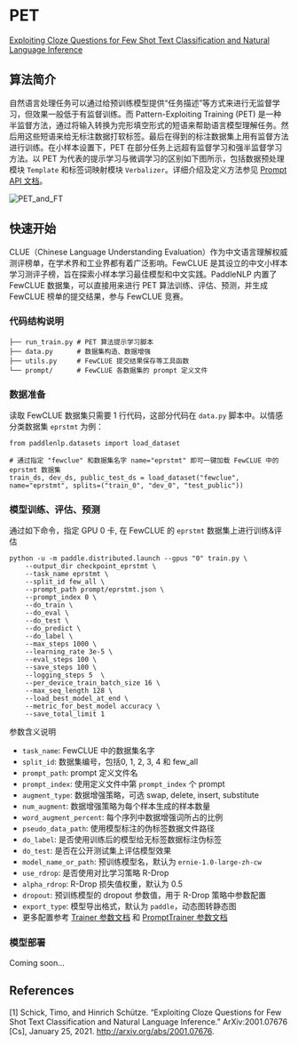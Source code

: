 # PET


[Exploiting Cloze Questions for Few Shot Text Classification and Natural Language Inference](https://arxiv.org/abs/2001.07676)


## 算法简介

自然语言处理任务可以通过给预训练模型提供“任务描述”等方式来进行无监督学习，但效果一般低于有监督训练。而 Pattern-Exploiting Training (PET) 是一种半监督方法，通过将输入转换为完形填空形式的短语来帮助语言模型理解任务。然后用这些短语来给无标注数据打软标签。最后在得到的标注数据集上用有监督方法进行训练。在小样本设置下，PET 在部分任务上远超有监督学习和强半监督学习方法。以 PET 为代表的提示学习与微调学习的区别如下图所示，包括数据预处理模块 `Template` 和标签词映射模块 `Verbalizer`。详细介绍及定义方法参见 [Prompt API 文档](https://github.com/PaddlePaddle/PaddleNLP/blob/develop/docs/advanced_guide/prompt.md)。

![PET_and_FT](https://user-images.githubusercontent.com/25607475/192727706-0a17b5ef-db6b-46be-894d-0ee315306776.png)


## 快速开始

CLUE（Chinese Language Understanding Evaluation）作为中文语言理解权威测评榜单，在学术界和工业界都有着广泛影响。FewCLUE 是其设立的中文小样本学习测评子榜，旨在探索小样本学习最佳模型和中文实践。PaddleNLP 内置了 FewCLUE 数据集，可以直接用来进行 PET 算法训练、评估、预测，并生成 FewCLUE 榜单的提交结果，参与 FewCLUE 竞赛。

### 代码结构说明
```
├── run_train.py # PET 算法提示学习脚本
├── data.py      # 数据集构造、数据增强
├── utils.py     # FewCLUE 提交结果保存等工具函数
└── prompt/      # FewCLUE 各数据集的 prompt 定义文件
```

###  数据准备

读取 FewCLUE 数据集只需要 1 行代码，这部分代码在 `data.py` 脚本中。以情感分类数据集 `eprstmt` 为例：

```
from paddlenlp.datasets import load_dataset

# 通过指定 "fewclue" 和数据集名字 name="eprstmt" 即可一键加载 FewCLUE 中的eprstmt 数据集
train_ds, dev_ds, public_test_ds = load_dataset("fewclue", name="eprstmt", splits=("train_0", "dev_0", "test_public"))
```

### 模型训练、评估、预测

通过如下命令，指定 GPU 0 卡,  在 FewCLUE 的 `eprstmt` 数据集上进行训练&评估
```
python -u -m paddle.distributed.launch --gpus "0" train.py \
    --output_dir checkpoint_eprstmt \
    --task_name eprstmt \
    --split_id few_all \
    --prompt_path prompt/eprstmt.json \
    --prompt_index 0 \
    --do_train \
    --do_eval \
    --do_test \
    --do_predict \
    --do_label \
    --max_steps 1000 \
    --learning_rate 3e-5 \
    --eval_steps 100 \
    --save_steps 100 \
    --logging_steps 5  \
    --per_device_train_batch_size 16 \
    --max_seq_length 128 \
    --load_best_model_at_end \
    --metric_for_best_model accuracy \
    --save_total_limit 1
```
参数含义说明
- `task_name`: FewCLUE 中的数据集名字
- `split_id`: 数据集编号，包括0, 1, 2, 3, 4 和 few_all
- `prompt_path`: prompt 定义文件名
- `prompt_index`: 使用定义文件中第 `prompt_index` 个 prompt
- `augment_type`: 数据增强策略，可选 swap, delete, insert, substitute
- `num_augment`: 数据增强策略为每个样本生成的样本数量
- `word_augment_percent`: 每个序列中数据增强词所占的比例
- `pseudo_data_path`: 使用模型标注的伪标签数据文件路径
- `do_label`: 是否使用训练后的模型给无标签数据标注伪标签
- `do_test`: 是否在公开测试集上评估模型效果
- `model_name_or_path`: 预训练模型名，默认为 `ernie-1.0-large-zh-cw`
- `use_rdrop`: 是否使用对比学习策略 R-Drop
- `alpha_rdrop`: R-Drop 损失值权重，默认为 0.5
- `dropout`: 预训练模型的 dropout 参数值，用于 R-Drop 策略中参数配置
- `export_type`: 模型导出格式，默认为 `paddle`，动态图转静态图
- 更多配置参考 [Trainer 参数文档](https://github.com/PaddlePaddle/PaddleNLP/blob/develop/docs/trainer.md#trainingarguments-%E5%8F%82%E6%95%B0%E4%BB%8B%E7%BB%8D) 和 [PromptTrainer 参数文档](https://github.com/PaddlePaddle/PaddleNLP/blob/develop/docs/advanced_guide/prompt.md#prompttrainer%E5%8F%82%E6%95%B0%E5%88%97%E8%A1%A8)

### 模型部署

Coming soon...

## References
[1] Schick, Timo, and Hinrich Schütze. “Exploiting Cloze Questions for Few Shot Text Classification and Natural Language Inference.” ArXiv:2001.07676 [Cs], January 25, 2021. http://arxiv.org/abs/2001.07676.

